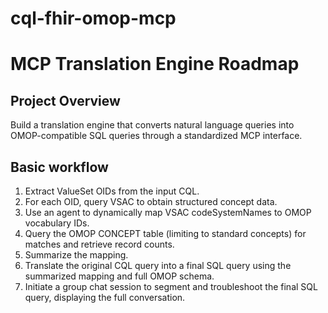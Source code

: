# cql-fhir-omop-mcp
 
# MCP Translation Engine Roadmap

## Project Overview
Build a translation engine that converts natural language queries into OMOP-compatible SQL queries through a standardized MCP interface.

## Basic workflow

1. Extract ValueSet OIDs from the input CQL.
2. For each OID, query VSAC to obtain structured concept data.
3. Use an agent to dynamically map VSAC codeSystemNames to OMOP vocabulary IDs.
4. Query the OMOP CONCEPT table (limiting to standard concepts) for matches and retrieve record counts.
5. Summarize the mapping.
6. Translate the original CQL query into a final SQL query using the summarized mapping and full OMOP schema.
7. Initiate a group chat session to segment and troubleshoot the final SQL query, displaying the full conversation.